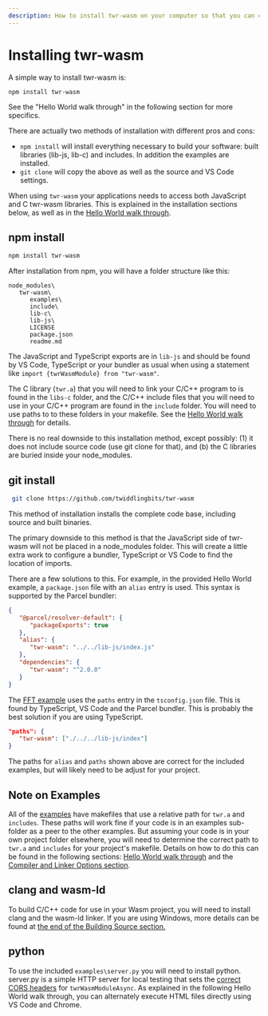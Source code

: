 ```yaml
---
description: How to install twr-wasm on your computer so that you can compile and link C/C++ to WebAssembly (Wasm).
---
```


# Installing twr-wasm
A simple way to install twr-wasm is:
~~~
npm install twr-wasm
~~~

See the "Hello World walk through" in the following section for more specifics.

There are actually two methods of installation with different pros and cons:

- `npm install` will install everything necessary to build your software: built libraries (lib-js, lib-c) and includes.  In addition the examples are installed.
- `git clone` will copy the above as well as the source and VS Code settings.

When using `twr-wasm` your applications needs to access both JavaScript and C twr-wasm libraries.  This is explained in the installation sections below, as well as in the [Hello World walk through](./helloworld.md).

## npm install
~~~sh
npm install twr-wasm
~~~
After installation from npm, you will have a folder structure like this:

~~~
node_modules\
   twr-wasm\
      examples\
      include\
      lib-c\
      lib-js\
      LICENSE
      package.json
      readme.md
~~~
The JavaScript and TypeScript exports are in `lib-js` and should be found by VS Code, TypeScript or your bundler as usual when using a statement like `import {twrWasmModule} from "twr-wasm"`.  

The C library (`twr.a`) that you will need to link your C/C++ program to is found in the `libs-c` folder, and the C/C++ include files that you will need to use in your C/C++ program are found in the `include` folder.  You will need to use paths to to these folders in your makefile. See the [Hello World walk through](./helloworld.md) for details. 

There is no real downside to this installation method, except possibly: (1) it does not include source code (use git clone for that), and (b) the C libraries are buried inside your node_modules.

## git install
~~~sh
 git clone https://github.com/twiddlingbits/twr-wasm
~~~

This method of installation installs the complete code base, including source and built binaries.   

The primary downside to this method is that the JavaScript side of twr-wasm will not be placed in a node_modules folder. This will create a little extra work to configure a bundler, TypeScript or VS Code to find the location of imports.

There are a few solutions to this.  For example, in the provided Hello World example, a `package.json` file with an `alias` entry is used.  This syntax is supported by the Parcel bundler:

~~~json
{
   "@parcel/resolver-default": {
      "packageExports": true
   },
   "alias": {
      "twr-wasm": "../../lib-js/index.js"
   },
   "dependencies": {
      "twr-wasm": "^2.0.0"
   }
}
~~~

The [FFT example](../examples/examples-fft.md) uses the `paths` entry in the `tsconfig.json` file.  This is found by TypeScript, VS Code and the Parcel bundler.  This is probably the best solution if you are using TypeScript.

~~~json
"paths": {
   "twr-wasm": ["./../../lib-js/index"]
}
~~~

The paths for `alias` and `paths` shown above are correct for the included examples, but will likely need to be adjust for your project.

## Note on Examples
All of the [examples](../examples/examples-overview.md) have makefiles that use a relative path for `twr.a` and `includes`. These paths will work fine if your code is in an examples sub-folder as a peer to the other examples.  But assuming your code is in your own project folder elsewhere, you will need to determine the correct path to `twr.a` and `includes` for your project's makefile.  Details on how to do this can be found in the following sections: [Hello World walk through](../gettingstarted/helloworld.md) and the [Compiler and Linker Options section](../gettingstarted/compiler-opts.md).

## clang and wasm-ld
To build C/C++ code for use in your Wasm project, you will need to install clang and the wasm-ld linker.  If you are using Windows, more details can be found at [the end of the Building Source section.](../more/building.md)

## python
To use the included `examples\server.py` you will need to install python.  server.py is a simple HTTP server for local testing that sets the [correct CORS headers](../more/production.md) for `twrWasmModuleAsync`.  As explained in the following Hello World walk through, you can alternately execute HTML files directly using VS Code and Chrome.
